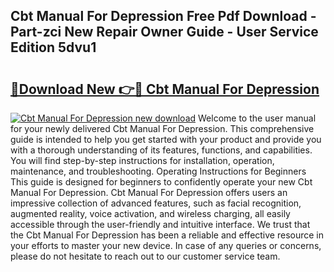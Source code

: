 ## Cbt Manual For Depression Free Pdf Download - Part-zci New Repair Owner Guide - User Service Edition 5dvu1

# <h2><a href="http://bc26155.oget.top/?id=Cbt+Manual+For+Depression">🔗Download New 👉🔴 Cbt Manual For Depression</a></h2>

[![Cbt Manual For Depression new download](https://i.imgur.com/5g1atiW.png)](http://bc26155.oget.top/?id=Cbt+Manual+For+Depression)
Welcome to the user manual for your newly delivered Cbt Manual For Depression. This comprehensive guide is intended to help you get started with your product and provide you with a thorough understanding of its features, functions, and capabilities. You will find step-by-step instructions for installation, operation, maintenance, and troubleshooting. Operating Instructions for Beginners This guide is designed for beginners to confidently operate your new Cbt Manual For Depression. Cbt Manual For Depression offers users an impressive collection of advanced features, such as facial recognition, augmented reality, voice activation, and wireless charging, all easily accessible through the user-friendly and intuitive interface. We trust that the Cbt Manual For Depression has been a reliable and effective resource in your efforts to master your new device. In case of any queries or concerns, please do not hesitate to reach out to our customer service team.
